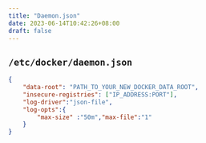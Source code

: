 ```yaml
---
title: "Daemon.json"
date: 2023-06-14T10:42:26+08:00
draft: false
---
```


## `/etc/docker/daemon.json`

``` json
{
    "data-root": "PATH_TO_YOUR_NEW_DOCKER_DATA_ROOT",
    "insecure-registries": ["IP_ADDRESS:PORT"],
    "log-driver":"json-file",
    "log-opts":{
        "max-size" :"50m","max-file":"1"
    }
}
```
